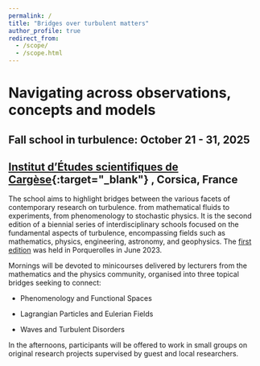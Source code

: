 ```yaml
---
permalink: /
title: "Bridges over turbulent matters"
author_profile: true
redirect_from: 
  - /scope/
  - /scope.html
---
```

# Navigating across observations, concepts and models

## Fall school in turbulence: October 21 - 31, 2025

##  [Institut d’Études scientifiques de Cargèse](https://iesc.universita.corsica/?lang=en){:target="_blank"} ,  Corsica, France

The school aims to highlight bridges between the various facets of contemporary research on turbulence. from mathematical fluids to experiments, from phenomenology to stochastic physics. It is the second edition of a biennial series of interdisciplinary schools focused on the fundamental aspects of turbulence, encompassing fields such as mathematics, physics, engineering, astronomy, and geophysics.
The [first edition](https://univ-cotedazur.eu/events/turbulence-semester/summer-school) was held in Porquerolles in June 2023.

Mornings will be devoted to minicourses delivered by lecturers from the mathematics and the physics community, organised into three topical bridges seeking to connect:

- Phenomenology and Functional Spaces

- Lagrangian Particles and Eulerian Fields

- Waves and Turbulent Disorders

In the afternoons, participants will be offered to work in small groups on original research projects supervised by guest and local researchers.


